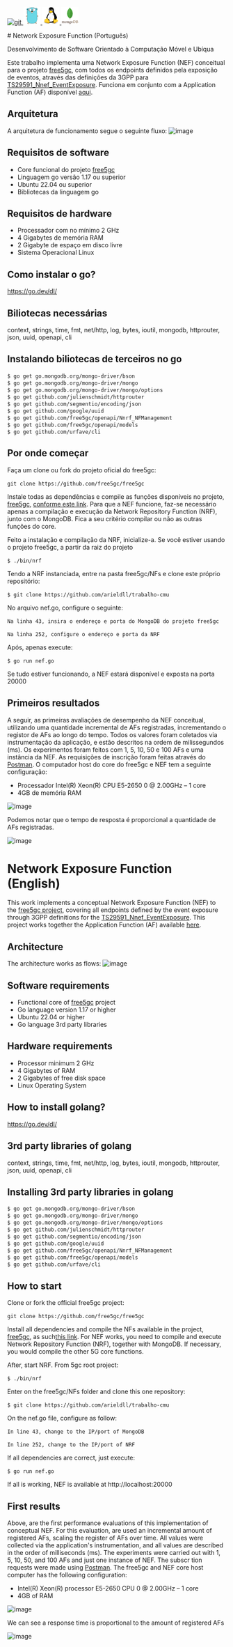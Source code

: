 <p align="left"> <a href="https://git-scm.com/" target="_blank" rel="noreferrer"> <img src="https://www.vectorlogo.zone/logos/git-scm/git-scm-icon.svg" alt="git" width="40" height="40"/> </a> <a href="https://golang.org" target="_blank" rel="noreferrer"> <img src="https://raw.githubusercontent.com/devicons/devicon/master/icons/go/go-original.svg" alt="go" width="40" height="40"/> </a> <a href="https://www.linux.org/" target="_blank" rel="noreferrer"> <img src="https://raw.githubusercontent.com/devicons/devicon/master/icons/linux/linux-original.svg" alt="linux" width="40" height="40"/> </a> <a href="https://www.mongodb.com/" target="_blank" rel="noreferrer"> <img src="https://raw.githubusercontent.com/devicons/devicon/master/icons/mongodb/mongodb-original-wordmark.svg" alt="mongodb" width="40" height="40"/> </a> </p>
# Network Exposure Function (Português)

Desenvolvimento de Software Orientado à Computação Móvel e Ubíqua

Este trabalho implementa uma Network Exposure Function (NEF) conceitual para o projeto <a href="https://github.com/free5gc/free5gc">free5gc</a>, com todos os endpoints definidos pela exposição de eventos, através das definições da 3GPP para <a href="https://github.com/jdegre/5GC_APIs/blob/Rel-18/TS29591_Nnef_EventExposure.yaml">TS29591_Nnef_EventExposure</a>. Funciona em conjunto com a Application Function (AF) disponível <a href="https://github.com/opoze/5gaf">aqui</a>.

## Arquitetura
A arquitetura de funcionamento segue o seguinte fluxo: 
![image](https://user-images.githubusercontent.com/2493503/204649619-ca5960f9-1106-4c24-b32a-4c3f5193f4ed.png)


## Requisitos de software
- Core funcional do projeto <a href="https://github.com/free5gc/free5gc">free5gc</a>
- Linguagem go versão 1.17 ou superior 
- Ubuntu 22.04 ou superior 
- Bibliotecas da linguagem go 

## Requisitos de hardware 
- Processador com no mínimo 2 GHz 
- 4 Gigabytes de memória RAM 
- 2 Gigabyte de espaço em disco livre 
- Sistema Operacional Linux

## Como instalar o go? 
https://go.dev/dl/

## Biliotecas necessárias
context, strings, time, fmt, net/http, log, bytes, ioutil, mongodb, httprouter, json, uuid, openapi, cli

## Instalando biliotecas de terceiros no go
```
$ go get go.mongodb.org/mongo-driver/bson
$ go get go.mongodb.org/mongo-driver/mongo
$ go get go.mongodb.org/mongo-driver/mongo/options
$ go get github.com/julienschmidt/httprouter
$ go get github.com/segmentio/encoding/json
$ go get github.com/google/uuid
$ go get github.com/free5gc/openapi/Nnrf_NFManagement
$ go get github.com/free5gc/openapi/models
$ go get github.com/urfave/cli
```


## Por onde começar

Faça um clone ou fork do projeto oficial do free5gc:

```
git clone https://github.com/free5gc/free5gc
```

Instale todas as dependências e compile as funções disponíveis no projeto, <a href="https://github.com/free5gc/free5gc">free5gc</a>, <a href="https://github.com/free5gc/free5gc/wiki/Installation">conforme este link</a>. Para que a NEF funcione, faz-se necessário apenas a compilação e execução da Network Repository Function (NRF), junto com o MongoDB. Fica a seu critério compilar ou não as outras funções do core.  

Feito a instalação e compilação da NRF, inicialize-a. Se você estiver usando o projeto free5gc, a partir da raiz do projeto

```
$ ./bin/nrf 
```

Tendo a NRF instanciada, entre na pasta free5gc/NFs e clone este próprio repositório: 

```
$ git clone https://github.com/arieldll/trabalho-cmu
```

No arquivo nef.go, configure o seguinte: 

```
Na linha 43, insira o endereço e porta do MongoDB do projeto free5gc
```

```
Na linha 252, configure o endereço e porta da NRF
```

Após, apenas execute: 

```
$ go run nef.go
```

Se tudo estiver funcionando, a NEF estará disponível e exposta na porta 20000

## Primeiros resultados
A seguir, as primeiras avaliações de desempenho da NEF conceitual, utilizando uma quantidade incremental de AFs registradas, incrementando o registor de AFs ao longo do tempo. Todos os valores foram coletados via instrumentação da aplicação, e estão descritos na ordem de milissegundos (ms). Os experimentos foram feitos com 1, 5, 10, 50 e 100 AFs e uma instância da NEF. As requisições de inscrição foram feitas através do <a href="https://www.postman.com/">Postman</a>. 
O computador host do core do free5gc e NEF tem a seguinte configuração: 
- Processador Intel(R) Xeon(R) CPU E5-2650 0 @ 2.00GHz – 1 core 
- 4GB de memória RAM 


![image](https://user-images.githubusercontent.com/2493503/205521049-edbca8f3-f395-427a-87cb-00625b21d2f7.png)

Podemos notar que o tempo de resposta é proporcional a quantidade de AFs registradas. 

![image](https://user-images.githubusercontent.com/2493503/204617391-c5e92409-1b02-4c3f-87f7-2d58bf6a8918.png)


# Network Exposure Function (English)

This work implements a conceptual Network Exposure Function (NEF) to the <a href="https://github.com/free5gc/free5gc">free5gc project</a>, covering all endpoints defined by the event exposure through 3GPP definitions for the <a href="https://github.com/jdegre/5GC_APIs/blob/Rel-18/TS29591_Nnef_EventExposure.yaml">TS29591_Nnef_EventExposure</a>. This project works together the Application Function (AF) available <a href="https://github.com/opoze/5gaf">here</a>.

## Architecture
The architecture works as flows: 
![image](https://user-images.githubusercontent.com/2493503/205521236-b03eeff8-6a9f-40ad-a259-7832be74ca52.png)


## Software requirements
- Functional core of <a href="https://github.com/free5gc/free5gc">free5gc</a> project 
- Go language version 1.17 or higher
- Ubuntu 22.04 or higher  
- Go language 3rd party libraries

## Hardware requirements
- Processor minimum 2 GHz 
- 4 Gigabytes of RAM
- 2 Gigabytes of free disk space
- Linux Operating System

## How to install golang? 
https://go.dev/dl/

## 3rd party libraries of golang
context, strings, time, fmt, net/http, log, bytes, ioutil, mongodb, httprouter, json, uuid, openapi, cli

## Installing 3rd party libraries in golang
```
$ go get go.mongodb.org/mongo-driver/bson
$ go get go.mongodb.org/mongo-driver/mongo
$ go get go.mongodb.org/mongo-driver/mongo/options
$ go get github.com/julienschmidt/httprouter
$ go get github.com/segmentio/encoding/json
$ go get github.com/google/uuid
$ go get github.com/free5gc/openapi/Nnrf_NFManagement
$ go get github.com/free5gc/openapi/models
$ go get github.com/urfave/cli
```

## How to start

Clone or fork the official free5gc project: 

```
git clone https://github.com/free5gc/free5gc
```

Install all dependencies and compile the NFs available in the project, <a href="https://github.com/free5gc/free5gc">free5gc</a>, as such<a href="https://github.com/free5gc/free5gc/wiki/Installation">this link</a>. For NEF works, you need to compile and execute Network Repository Function (NRF), together with MongoDB. If necessary, you would compile the other 5G core functions.  

After, start NRF. From 5gc root project: 

```
$ ./bin/nrf 
```
Enter on the free5gc/NFs folder and clone this one repository: 

```
$ git clone https://github.com/arieldll/trabalho-cmu
```

On the nef.go file, configure as follow: 

```
In line 43, change to the IP/port of MongoDB
```

```
In line 252, change to the IP/port of NRF
```

If all dependencies are correct, just execute: 

```
$ go run nef.go
```

If all is working, NEF is available at http://localhost:20000

## First results
Above, are the first performance evaluations of this implementation of conceptual NEF. For this evaluation, are used an incremental amount of registered AFs, scaling the register of AFs over time. All values were collected via the application's instrumentation, and all values are described in the order of milliseconds (ms). The experiments were carried out with 1, 5, 10, 50, and 100 AFs and just one instance of NEF. The subscr
tion requests were made using <a href="https://www.postman.com/">Postman</a>.
The free5gc and NEF core host computer has the following configuration:
- Intel(R) Xeon(R) processor E5-2650 CPU 0 @ 2.00GHz – 1 core
- 4GB of RAM


![image](https://user-images.githubusercontent.com/2493503/205520904-2e901179-0c44-46ff-b6d0-92cfbe04d511.png)

We can see a response time is proportional to the amount of registered AFs

![image](https://user-images.githubusercontent.com/2493503/205520824-4152e018-a216-4dec-9d24-2482f2ab13a8.png)
